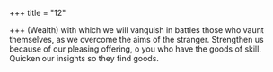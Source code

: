 +++
title = "12"

+++
(Wealth) with which we will vanquish in battles those who vaunt  themselves, as we overcome the aims of the stranger.
Strengthen us because of our pleasing offering, o you who have the  goods of skill. Quicken our insights so they find goods.